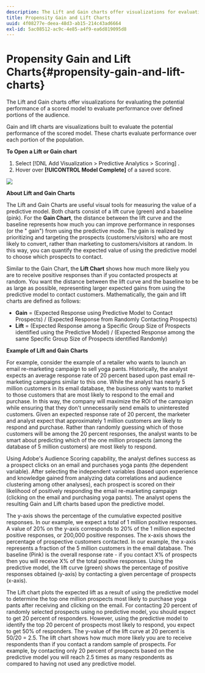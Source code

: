 ```yaml
---
description: The Lift and Gain charts offer visualizations for evaluating the potential performance of a scored model to evaluate performance over defined portions of the audience.
title: Propensity Gain and Lift Charts
uuid: 4f08277e-deea-48d3-ab15-214c43ad6664
exl-id: 5ac08512-ac9c-4e85-a4f9-ea6d819095d8
---
```

# Propensity Gain and Lift Charts{#propensity-gain-and-lift-charts}

The Lift and Gain charts offer visualizations for evaluating the potential performance of a scored model to evaluate performance over defined portions of the audience.

Gain and lift charts are visualizations built to evaluate the potential performance of the scored model. These charts evaluate performance over each portion of the population.

**To Open a Lift or Gain chart**

1. Select [!DNL Add Visualization > Predictive Analytics > Scoring] . 
1. Hover over **[!UICONTROL Model Complete]** of a saved score.

![](assets/propensity_lift_gain_1.png)

**About Lift and Gain Charts**

The Lift and Gain Charts are useful visual tools for measuring the value of a predictive model. Both charts consist of a lift curve (green) and a baseline (pink). For the **Gain Chart**, the distance between the lift curve and the baseline represents how much you can improve performance in responses (or the " gain") from using the predictive mode. The gain is realized by prioritizing and targeting the prospects (customers/visitors) who are most likely to convert, rather than marketing to customers/visitors at random. In this way, you can quantify the expected value of using the predictive model to choose which prospects to contact.

Similar to the Gain Chart, the **Lift Chart** shows how much more likely you are to receive positive responses than if you contacted prospects at random. You want the distance between the lift curve and the baseline to be as large as possible, representing larger expected gains from using the predictive model to contact customers. Mathematically, the gain and lift charts are defined as follows:

* **Gain** = (Expected Response using Predictive Model to Contact Prospects) / (Expected Response from Randomly Contacting Prospects) 
* **Lift** = (Expected Response among a Specific Group Size of Prospects identified using the Predictive Model) / (Expected Response among the same Specific Group Size of Prospects identified Randomly)

**Example of Lift and Gain Charts**

For example, consider the example of a retailer who wants to launch an email re-marketing campaign to sell yoga pants. Historically, the analyst expects an average response rate of 20 percent based upon past email re-marketing campaigns similar to this one. While the analyst has nearly 5 million customers in its email database, the business only wants to market to those customers that are most likely to respond to the email and purchase. In this way, the company will maximize the ROI of the campaign while ensuring that they don't unnecessarily send emails to uninterested customers. Given an expected response rate of 20 percent, the marketer and analyst expect that approximately 1 million customers are likely to respond and purchase. Rather than randomly guessing which of those customers will be among the 20 percent responses, the analyst wants to be smart about predicting which of the one million prospects (among the database of 5 million customers) are most likely to respond.

Using Adobe's Audience Scoring capability, the analyst defines success as a prospect clicks on an email and purchases yoga pants (the dependent variable). After selecting the independent variables (based upon experience and knowledge gained from analyzing data correlations and audience clustering among other analyses), each prospect is scored on their likelihood of positively responding the email re-marketing campaign (clicking on the email and purchasing yoga pants). The analyst opens the resulting Gain and Lift charts based upon the predictive model.

The y-axis shows the percentage of the cumulative expected positive responses. In our example, we expect a total of 1 million positive responses. A value of 20% on the y-axis corresponds to 20% of the 1 million expected positive responses, or 200,000 positive responses. The x-axis shows the percentage of prospective customers contacted. In our example, the x-axis represents a fraction of the 5 million customers in the email database. The baseline (Pink) is the overall response rate - if you contact X% of prospects then you will receive X% of the total positive responses. Using the predictive model, the lift curve (green) shows the percentage of positive responses obtained (y-axis) by contacting a given percentage of prospects (x-axis).

The Lift chart plots the expected lift as a result of using the predictive model to determine the top one million prospects most likely to purchase yoga pants after receiving and clicking on the email. For contacting 20 percent of randomly selected prospects using no predictive model, you should expect to get 20 percent of responders. However, using the predictive model to identify the top 20 percent of prospects most likely to respond, you expect to get 50% of responders. The y-value of the lift curve at 20 percent is 50/20 = 2.5. The lift chart shows how much more likely you are to receive respondents than if you contact a random sample of prospects. For example, by contacting only 20 percent of prospects based on the predictive model you will reach 2.5 times as many respondents as compared to having not used any predictive model.
